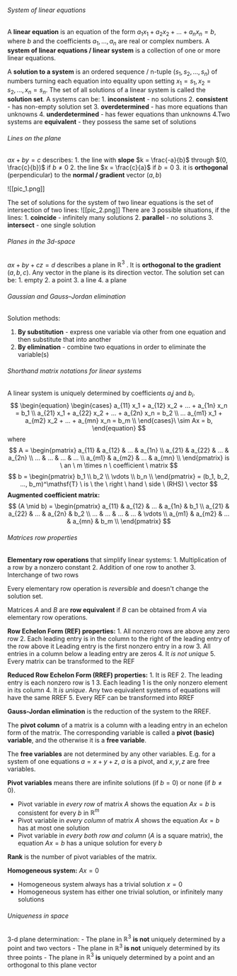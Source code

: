 ###### System of linear equations
A **linear equation** is an equation of the form $a_1 x_1 + a_2 x_2 + ... + a_n x_n = b$, where $b$ and the coefficients $a_1, ..., a_n$ are real or complex numbers. A **system of linear equations / linear system** is a collection of one or more linear equations.

A **solution to a system** is an ordered sequence / n-tuple $(s_1, s_2, ..., s_n)$ of numbers turning each equation into equality upon setting $x_1 = s_1, x_2 = s_2, ..., x_n = s_n$. The set of all solutions of a linear system is called the **solution set**. A systems can be:
	1. **inconsistent** - no solutions
	2. **consistent** - has non-empty solution set
	3. **overdetermined** - has more equations than unknowns
	4. **underdetermined** - has fewer equations than unknowns
	4.Two systems are **equivalent** - they possess the same set of solutions

###### Lines on the plane
$ax + by = c$ describes:
	1. the line with **slope** $k = \frac{-a}{b}$ through $(0, \frac{c}{b})$ if $b \ne 0$
	2. the line $x = \frac{c}{a}$ if $b = 0$
	3. it is **orthogonal** (perpendicular) to the **normal / gradient** vector $(a, b)$ 

![[pic_1.png]]

The set of solutions for the system of two linear equations is the set of intersection of two lines:
![[pic_2.png]]
There are 3 possible situations, if the lines:
	1. **coincide** - infinitely many solutions
	2. **parallel** - no solutions
	3. **intersect** - one single solution

###### Planes in the 3d-space
$ax + by + cz =d$ describes a plane in $\mathbb{R}^3$ . It is **orthogonal to the gradient** $(a, b, c)$. Any vector in the plane is its direction vector.
The solution set can be:
	1. empty
	2. a point
	3. a line
	4. a plane

###### Gaussian and Gauss–Jordan elimination
Solution methods:
1. **By substitution** - express one variable via other from one equation and then substitute that into another
2. **By elimination** - combine two equations in order to eliminate the variable(s)

###### Shorthand matrix notations for linear systems
A linear system is uniquely determined by coefficients $a_ij$ and $b_i$.
$$
\begin{equation}
\begin{cases}
	a_{11} x_1 + a_{12} x_2 + ... + a_{1n} x_n = b_1 \\
	a_{21} x_1 + a_{22} x_2 + ... + a_{2n} x_n = b_2 \\
	...
	a_{m1} x_1 + a_{m2} x_2 + ... + a_{mn} x_n = b_m \\
\end{cases}\ \sim Ax = b,
\end{equation}
$$where
$$
A = \begin{pmatrix}  
a_{11} & a_{12} & ... & a_{1n} \\
a_{21} & a_{22} & ... & a_{2n} \\
...    & ...    & ... & ...    \\
a_{m1} & a_{m2} & ... & a_{mn} \\
\end{pmatrix} is \ an \ m \times n \ coefficient \ matrix
$$
$$
b = \begin{pmatrix}
b_1    \\
b_2    \\
\vdots \\
b_n    \\
\end{pmatrix} = (b_1, b_2, ..., b_m)^\mathsf{T} \ is \ the \ right \ hand \ side \ (RHS) \ vector
$$
**Augmented coefficient matrix:**
$$
(A \mid b) = \begin{pmatrix}
a_{11} & a_{12} & ... & a_{1n} & b_1    \\
a_{21} & a_{22} & ... & a_{2n} & b_2    \\
...    & ...    & ... & ...    & \vdots \\
a_{m1} & a_{m2} & ... & a_{mn} & b_m    \\
\end{pmatrix}
$$

###### Matrices row properties
**Elementary row operations** that simplify linear systems:
	1. Multiplication of a row by a nonzero constant
	2. Addition of one row to another
	3. Interchange of two rows

Every elementary row operation is *reversible* and doesn't change the solution set.

Matrices $A$ and $B$ are **row equivalent** if $B$ can be obtained from $A$ via elementary row operations.

**Row Echelon Form (REF) properties:**
	1. All nonzero rows are above any zero row
	2. Each leading entry is in the column to the right of the leading entry of the row above it		Leading entry is the first nonzero entry in a row
	3. All entries in a column below a leading entry are zeros
	4. It *is not unique*
	5. Every matrix can be transformed to the REF

**Reduced Row Echelon Form (RREF) properties:**
	1. It is REF
	2. The leading entry is each nonzero row is 1
	3. Each leading 1 is the only nonzero element in its column
	4. It *is unique*. Any two equivalent systems of equations will have the same RREF
	5. Every REF can be transformed into RREF

**Gauss-Jordan elimination** is the reduction of the system to the RREF.

The **pivot column** of a matrix is a column with a leading entry in an echelon form of the matrix. The corresponding variable is called a **pivot (basic) variable**, and the otherwise it is a **free variable**.

The **free variables** are not determined by any other variables. E.g. for a system of one equations $a = x + y + z$, $a$ is a pivot, and $x, y, z$ are free variables.

**Pivot variables** means there are infinite solutions (if $b = 0$) or none (if $b \ne 0)$.
* Pivot variable in *every row* of matrix $A$ shows the equation $Ax = b$ is consistent for every $b$ in $\mathbb{R}^m$
* Pivot variable in *every column* of matrix $A$ shows the equation $Ax = b$ has at most one solution
* Pivot variable in *every both row and column* ($A$ is a square matrix),  the equation $Ax = b$ has a unique solution for every $b$

**Rank** is the number of pivot variables of the matrix.

**Homogeneous system:** $Ax = 0$
* Homogeneous system always has a trivial solution $x = 0$
* Homogeneous system has either one trivial solution, or infinitely many solutions

###### Uniqueness in space
3-d plane determination:
	- The plane in $\mathbb{R}^3$ **is not** uniquely determined by a point and two vectors
	- The plane in $\mathbb{R}^3$ **is not** uniquely determined by its three points
	- The plane in $\mathbb{R}^3$ **is** uniquely determined by a point and an orthogonal to this plane vector
